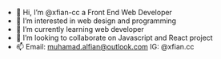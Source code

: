 - 👋 Hi, I’m @xfian-cc a Front End Web Developer
- 👀 I’m interested in web design and programming
- 🌱 I’m currently learning web developer
- 💞️ I’m looking to collaborate on Javascript and React project
- 📫 Email: muhamad.alfian@outlook.com IG: @xfian.cc

<!---
xfian-cc/xfian-cc is a ✨ special ✨ repository because its `README.md` (this file) appears on your GitHub profile.
You can click the Preview link to take a look at your changes.
--->
